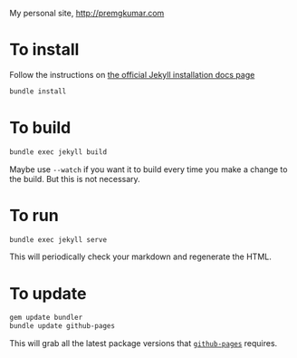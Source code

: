My personal site, http://premgkumar.com

# To install

Follow the instructions on [the official Jekyll installation docs page](https://jekyllrb.com/docs/installation/macos/)

```sh
bundle install
```

# To build

```sh
bundle exec jekyll build
```

Maybe use `--watch` if you want it to build every time you make a change to the build. But this is not necessary.

# To run

```sh
bundle exec jekyll serve
```

This will periodically check your markdown and regenerate the HTML.

# To update

```sh
gem update bundler
bundle update github-pages
```

This will grab all the latest package versions that [`github-pages`](https://github.com/github/pages-gem) requires.
